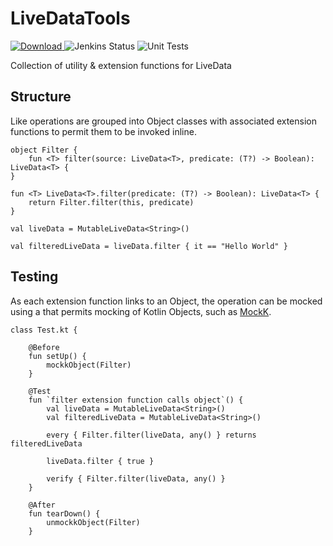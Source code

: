 # LiveDataTools
[ ![Download](https://api.bintray.com/packages/daydreamapplications/livedata/tools/images/download.svg?version=1.0.1) ](https://bintray.com/daydreamapplications/livedata/tools/1.0.1/link)
![Jenkins Status](http://jenkins.daydreamapplications.com/buildStatus/icon?subject=Jenkins%20CI&job=LiveDate+Extensions%2Fmaster)
![Unit Tests](https://github.com/daydreamapps/LiveDataTools/workflows/Unit%20Tests/badge.svg)

Collection of utility &amp; extension functions for LiveData

## Structure
Like operations are grouped into Object classes with associated extension functions to permit them to be invoked inline.

```
object Filter {
    fun <T> filter(source: LiveData<T>, predicate: (T?) -> Boolean): LiveData<T> {
}

fun <T> LiveData<T>.filter(predicate: (T?) -> Boolean): LiveData<T> {
    return Filter.filter(this, predicate)
}
```

```
val liveData = MutableLiveData<String>()

val filteredLiveData = liveData.filter { it == "Hello World" }
```

## Testing

As each extension function links to an Object, the operation can be mocked using a that permits mocking of Kotlin Objects, such as [MockK](https://mockk.io/).

```
class Test.kt {

    @Before
    fun setUp() {
        mockkObject(Filter)
    }
    
    @Test
    fun `filter extension function calls object`() {
        val liveData = MutableLiveData<String>()
        val filteredLiveData = MutableLiveData<String>()
        
        every { Filter.filter(liveData, any() } returns filteredLiveData
        
        liveData.filter { true }
        
        verify { Filter.filter(liveData, any() }
    }

    @After
    fun tearDown() {
        unmockkObject(Filter)
    }
```

